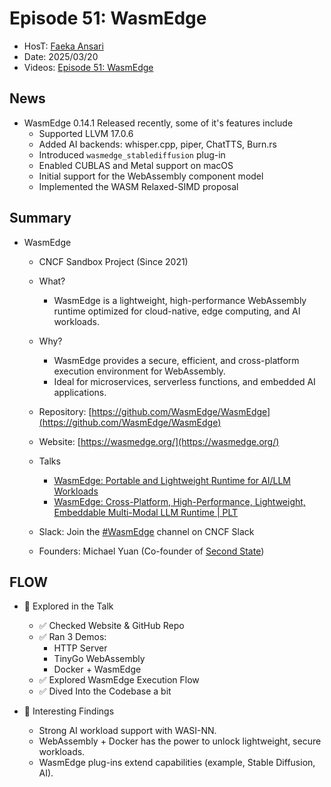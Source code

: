 # Episode 51: WasmEdge  

- HosT: [Faeka Ansari](https://www.linkedin.com/in/faeka/)  
- Date: 2025/03/20
- Videos: [Episode 51: WasmEdge](https://www.youtube.com/live/Cxz7pC9Lq2k)

## News
- WasmEdge 0.14.1 Released recently, some of it's features include
  - Supported LLVM 17.0.6  
  - Added AI backends: whisper.cpp, piper, ChatTTS, Burn.rs  
  - Introduced `wasmedge_stablediffusion` plug-in  
  - Enabled CUBLAS and Metal support on macOS  
  - Initial support for the WebAssembly component model  
  - Implemented the WASM Relaxed-SIMD proposal  

## Summary  

- WasmEdge  
  - CNCF Sandbox Project (Since 2021)  
  - What?  
    - WasmEdge is a lightweight, high-performance WebAssembly runtime optimized for cloud-native, edge computing, and AI workloads.
  - Why?
    - WasmEdge provides a secure, efficient, and cross-platform execution environment for WebAssembly.
    - Ideal for microservices, serverless functions, and embedded AI applications.  
  - Repository: [https://github.com/WasmEdge/WasmEdge](https://github.com/WasmEdge/WasmEdge)  
  - Website: [https://wasmedge.org/](https://wasmedge.org/)  

  - Talks
    - [WasmEdge: Portable and Lightweight Runtime for AI/LLM Workloads](https://youtu.be/NuLFdERpGSY)
    - [WasmEdge: Cross-Platform, High-Performance, Lightweight, Embeddable Multi-Modal LLM Runtime | PLT](https://youtu.be/5_wTuySm7lE)
  - Slack: Join the [#WasmEdge](https://cloud-native.slack.com/archives/C01QDJNSJ7Q) channel on CNCF Slack
  - Founders: Michael Yuan (Co-founder of [Second State](https://secondstate.io/))

## FLOW

- 🔬 Explored in the Talk  
  - ✅ Checked Website & GitHub Repo
  - ✅ Ran 3 Demos:
    - HTTP Server
    - TinyGo WebAssembly
    - Docker + WasmEdge
  - ✅ Explored WasmEdge Execution Flow
  - ✅ Dived Into the Codebase a bit

- 🌟 Interesting Findings  
  - Strong AI workload support with WASI-NN.
  - WebAssembly + Docker has the power to unlock lightweight, secure workloads.
  - WasmEdge plug-ins extend capabilities (example, Stable Diffusion, AI).

